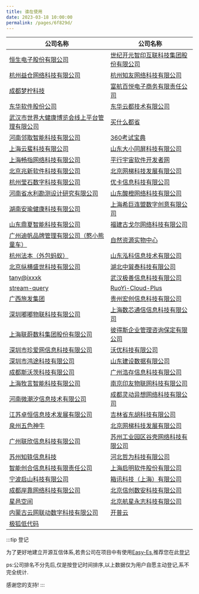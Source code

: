 ```yaml
---
title: 谁在使用
date: 2023-03-18 10:00:00
permalink: /pages/6f829d/
---
```


| 公司名称                                                       | 公司名称                                                              |
|------------------------------------------------------------|-------------------------------------------------------------------|
| [恒生电子股份有限公司](https://www.hundsun.com/)                     | [世纪开元智印互联科技集团股份有限公司](www.jiansheji.cn)                            |
| [杭州益仓网络科技有限公司](unknow)                                     | [杭州知友网络科技有限公司](unknow)                                            |
| [成都梦柠科技](http://www.mengning.xyz/)                         | [富航百悦电子商务有限责任公司](http://officialpc.fuhangbeiyue.com/)             |
| [东华软件股份公司](http://www.dhcc.com.cn/)                        | [东华云都技术有限公司](http://dhcclouds.com/)                               |
| [武汉市世界大健康博览会线上平台管理有限公司](https://www.hbwhexpo.com/)         | [买什么都省](https://www.msmds.cn)                                     |
| [河南邻取智能科技有限公司](https://linqugui.com)                       | [360考试宝典](https://www.360ksbd.com)                                |
| [上海云蜚科技有限公司](https://cloudfame.com/)                       | [山东大小同屏科技有限公司](https://www.daxiaotongping.com)                    |
| [上海畅指网络科技有限公司](https://www.ldplayer.net/)                  | [平行宇宙软件开发者网](https://www.pusdn.com/)                              |
| [北京兆新软件科技有限公司](https://www.jeesing.com/)                   | [北京网梯科技发展有限公司](https://www.whaty.com/cms/)                        |
| [杭州莹石数字科技有限公司](http://www.ys7data.com/)                    | [优卡信息科技有限公司](unkwon)                                              |
| [河南省水利勘测设计研究有限公司](https://www.ysy.com.cn)                  | [山东酸橙网络科技有限公司]()                                                  |
| [湖南安瑜健康科技有限公司](http://www.auprty.com/)                     | [上海希巨连盟数字创意有限公司](http://www.cgugc.com/)                           |
| [山东鼎夏智能科技有限公司](https://dx-sec.com/)                        | [福建古戈尔网络科技有限公司](https://fjgge.com/)                               |
| [广州迪帆品牌管理有限公司（憨小熊童车）]()                                    | [自然资源实物中心](https://search.cgsi.cn/swzxDrill/map)                  |
| [杭州法本（外包蚂蚁）]()                                             | [山东泓科信息技术有限公司](http://www.hongkexinxi.net/html/index.html)        |
| [北京纵横盛世科技有限公司]()                                           | [湖北中巽泰科技有限公司]()                                                   |
| [tany@ixxxk](https://www.ixxxk.com/)                       | [武汉极善信息科技有限公司]()                                                  |
| [stream-query](https://stream.query.ac.cn/#/)              | [RuoYi-Cloud-Plus](https://gitee.com/JavaLionLi/RuoYi-Cloud-Plus) |
| [广西旅发集团]()                                                 | [贵州宏创信息科技有限公司](https://macronovo.com/)                            |
| [深圳嘟嘟物联科技有限公司](http://duduhuandian.com/)                   | [上海数芯通信信息科技有限公司]()                                                |
| [上海联蔚数科集团股份有限公司](https://lianwei.com.cn/)                  | [彼得斯企业管理咨询保定有限公司]()                                               |
| [深圳市珍爱网信息科技有限公司]()                                         | [沃优科技有限公司]()                                                      |
| [深圳市鸿途科技有限公司]()                                            | [山东建设数据有限公司](http://www.jicdata.com)                              |
| [成都斯沃茨科技有限公司](https://fachans.com/)                        | [广州浩存信息科技有限公司](https://gzhaocun.com/)                             |
| [上海牧言智能科技有限公司](http://www.muyacorp.com/)                   | [南京印友物联网科技有限公司]()                                                 |
| [河南微潮汐信息技术有限公司](http://www.weichaoxi.com/)                 | [成都灵动异想网络科技有限公司](http://www.wenliao.fun/)                         |
| [江苏卓恒信息技术发展有限公司]()                                         | [吉林省东胡科技有限公司](http://www.donhoo.com.cn/)                          |
| [泉州五色神牛]()                                                 | [北京网梯科技发展有限公司](https://www.whaty.com)                             |
| [广州联欣信息科技有限公司]()                                           | [苏州工业园区谷壳网络科技有限公司]()                                              |
| [苏州知轶信息科技]()                                               | [河北哲为科技有限公司]()                                                    |
| [智能创合信息科技有限责任公司]()                                         | [上海启明软件股份有限公司]()                                                  |
| [宁波启山科技有限公司](https://www.bgniao.cn/)                       | [箱讯科技（上海）有限公司](https://www.anycase.cn/)                           |
| [成都岸靠网络科技有限公司](unknow)                                     | [北京信创数安科技有限公司](https://www.xcsa.com.cn/)                          |
| [星邑空间](https://www.xingyispace.com/)                       | [北京航星永志科技有限公司](https://www.hasng.cn/)                             |
| [内蒙古云网联动数字科技有限公司](http://www.ywld.org.cn/)                 | [开普云](https://kaipuyun.cn/)                                       |
| [极狐低代码](https://pgz-sbv-gf.pusdn.com/)                     |                                                                   | 
:::tip 登记

为了更好地建立开源互信体系,若贵公司在项目中有使用[Easy-Es](https://easy-es.cn/),推荐您在此[登记](https://gitee.com/dromara/easy-es/issues/I71MUT)

ps:公司排名不分先后,仅是按登记时间排序,以上数据仅为用户自愿主动登记,系不完全统计.

感谢您的支持!
:::